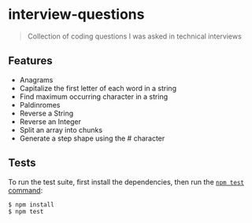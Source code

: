 # interview-questions

> Collection of coding questions I was asked in technical interviews

## Features

- Anagrams
- Capitalize the first letter of each word in a string
- Find maximum occurring character in a string
- Paldinromes
- Reverse a String
- Reverse an Integer
- Split an array into chunks
- Generate a step shape using the # character

## Tests

To run the test suite, first install the dependencies, then run the [`npm test` command](https://docs.npmjs.com/cli/test):

```bash
$ npm install
$ npm test
```

